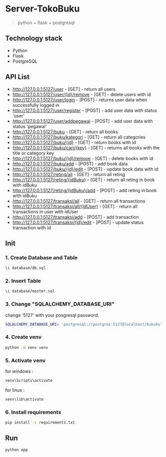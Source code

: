 # Server-TokoBuku

> python + flask + postgresql

## Technology stack

- Python
- Flask
- PostgreSQL

## API List

- http://127.0.0.1:5127/user - [GET] - return all users
- http://127.0.0.1:5127/user/{id}/remove - [GET] - delete users with id
- http://127.0.0.1:5127/user/login - [POST] - returns user data when successfully logged in
- http://127.0.0.1:5127/user/register - [POST] - add user data with status 'user'
- http://127.0.0.1:5127/user/addpegawai - [POST] - add user data with status 'pegawai'
- http://127.0.0.1:5127/buku - [GET] - return all books
- http://127.0.0.1:5127/buku/kategori - [GET] - return all categories
- http://127.0.0.1:5127/buku/{id} - [GET] - return books with id
- http://127.0.0.1:5127/buku/cari/{key} - [GET] - returns all books with the title or category key
- http://127.0.0.1:5127/buku/{id}/remove - [GET] - delete books with id
- http://127.0.0.1:5127/buku/add - [POST] - add book data
- http://127.0.0.1:5127/buku/{id}/edit - [POST] - update book data with id
- http://127.0.0.1:5127/reting/all - [GET] - return all reting
- http://127.0.0.1:5127/reting/{idBuku} - [GET] - return all reting in book with idBuku
- http://127.0.0.1:5127/reting/{idBuku}/add - [POST] - add reting in book with idBuku
- http://127.0.0.1:5127/transaksi/all - [GET] - return all transactions
- http://127.0.0.1:5127/transaksi/all/{idUser} - [GET] - return all transactions in user with idUser
- http://127.0.0.1:5127/transaksi/add - [POST] - add transaction
- http://127.0.0.1:5127/transaksi/{id}/edit - [POST] - update status transaction with id

## Init

### 1. Create Database and Table

```bash
\i database/db.sql
```

### 2. Insert Table

```bash
\i database/master.sql
```

### 3. Change "SQLALCHEMY_DATABASE_URI"

change '5127' with your posgresql password.

```bash
SQLALCHEMY_DATABASE_URI= 'postgresql://postgres:5127@localhost/bukuku'
```

### 4. Create venv

```bash
python -m venv venv
```

### 5. Activate venv

for windows :

```bash
venv\Scripts\activate
```

for linux :

```bash
venv\lib\activate
```

### 6. Install requirements

```bash
pip install -r requirements.txt
```

## Run

```bash
python app
```

